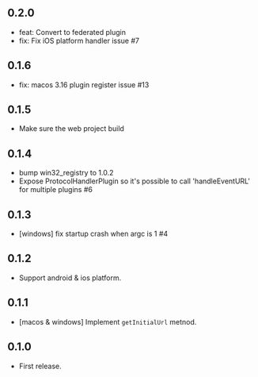 ## 0.2.0

* feat: Convert to federated plugin
* fix: Fix iOS platform handler issue #7

## 0.1.6

* fix: macos 3.16 plugin register issue #13

## 0.1.5

* Make sure the web project build

## 0.1.4

* bump win32_registry to 1.0.2
* Expose ProtocolHandlerPlugin so it's possible to call 'handleEventURL' for multiple plugins #6

## 0.1.3

* [windows] fix startup crash when argc is 1 #4

## 0.1.2

* Support android & ios platform.

## 0.1.1

* [macos & windows] Implement `getInitialUrl` metnod.

## 0.1.0

* First release.
